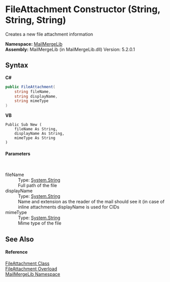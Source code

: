 # FileAttachment Constructor (String, String, String)
 

Creates a new file attachment information

**Namespace:**&nbsp;<a href="31c6ebbe-d683-7561-7308-5a5ee1f76bf5">MailMergeLib</a><br />**Assembly:**&nbsp;MailMergeLib (in MailMergeLib.dll) Version: 5.2.0.1

## Syntax

**C#**<br />
``` C#
public FileAttachment(
	string fileName,
	string displayName,
	string mimeType
)
```

**VB**<br />
``` VB
Public Sub New ( 
	fileName As String,
	displayName As String,
	mimeType As String
)
```


#### Parameters
&nbsp;<dl><dt>fileName</dt><dd>Type: <a href="http://msdn2.microsoft.com/en-us/library/s1wwdcbf" target="_blank">System.String</a><br />Full path of the file</dd><dt>displayName</dt><dd>Type: <a href="http://msdn2.microsoft.com/en-us/library/s1wwdcbf" target="_blank">System.String</a><br />Name and extension as the reader of the mail should see it (in case of inline attachments displayName is used for CIDs</dd><dt>mimeType</dt><dd>Type: <a href="http://msdn2.microsoft.com/en-us/library/s1wwdcbf" target="_blank">System.String</a><br />Mime type of the file</dd></dl>

## See Also


#### Reference
<a href="125aace4-40b3-cdaf-91c6-9e8d01f38b50">FileAttachment Class</a><br /><a href="d493d109-80ce-0a93-ba34-abfb6b080177">FileAttachment Overload</a><br /><a href="31c6ebbe-d683-7561-7308-5a5ee1f76bf5">MailMergeLib Namespace</a><br />